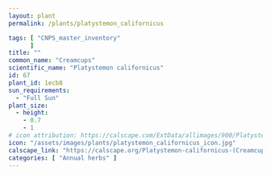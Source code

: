 ```yaml
---
layout: plant                                                              
permalink: /plants/platystemon_californicus

tags: [ "CNPS_master_inventory"
      ]
title: ""
common_name: "Creamcups"
scientific_name: "Platystemon californicus"
id: 67
plant_id: 1ecb8
sun_requirements:
  - "Full Sun"
plant_size:
  - height: 
    - 0.7
    - 1
# icon attribution: https://calscape.com/ExtData/allimages/900/Platystemon_californicus_900_67.jpg 
icon: "/assets/images/plants/platystemon_californicus_icon.jpg"
calscape_link: "https://calscape.org/Platystemon-californicus-(Creamcups)"
categories: [ "Annual herbs" ]
---
```



